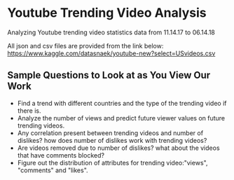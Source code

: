 # Youtube Trending Video Analysis
Analyzing Youtube trending video statistics data from 11.14.17 to 06.14.18

All json and csv files are provided from the link below:
https://www.kaggle.com/datasnaek/youtube-new?select=USvideos.csv

## Sample Questions to Look at as You View Our Work
+ Find a trend with different countries and the type of the trending video if there is.
+ Analyze the number of views and predict future viewer values on future trending videos.
+ Any correlation present between trending videos and number of dislikes? how does number of dislikes work with trending videos?
+ Are videos removed due to number of dislikes? what about the videos that have comments blocked?
+ Figure out the distribution of attributes for trending video:"views", "comments" and "likes".
